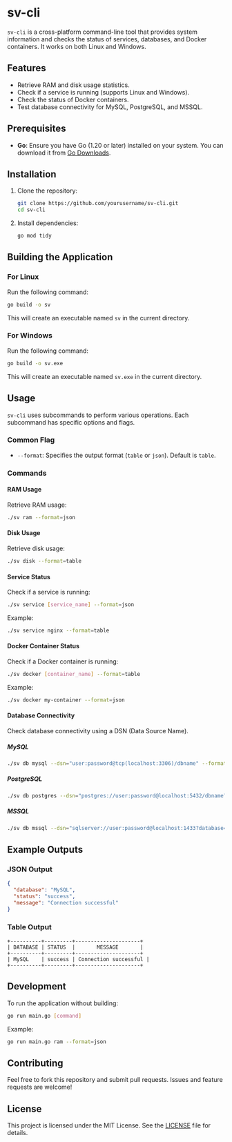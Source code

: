 # sv-cli

`sv-cli` is a cross-platform command-line tool that provides system information and checks the status of services, databases, and Docker containers. It works on both Linux and Windows.

## Features

- Retrieve RAM and disk usage statistics.
- Check if a service is running (supports Linux and Windows).
- Check the status of Docker containers.
- Test database connectivity for MySQL, PostgreSQL, and MSSQL.

## Prerequisites

- **Go**: Ensure you have Go (1.20 or later) installed on your system. You can download it from [Go Downloads](https://go.dev/dl/).

## Installation

1. Clone the repository:
   ```bash
   git clone https://github.com/yourusername/sv-cli.git
   cd sv-cli
   ```

2. Install dependencies:
   ```bash
   go mod tidy
   ```

## Building the Application

### For Linux

Run the following command:
```bash
go build -o sv
```

This will create an executable named `sv` in the current directory.

### For Windows

Run the following command:
```bash
go build -o sv.exe
```

This will create an executable named `sv.exe` in the current directory.

## Usage

`sv-cli` uses subcommands to perform various operations. Each subcommand has specific options and flags.

### Common Flag

- `--format`: Specifies the output format (`table` or `json`). Default is `table`.

### Commands

#### RAM Usage
Retrieve RAM usage:
```bash
./sv ram --format=json
```

#### Disk Usage
Retrieve disk usage:
```bash
./sv disk --format=table
```

#### Service Status
Check if a service is running:
```bash
./sv service [service_name] --format=json
```
Example:
```bash
./sv service nginx --format=table
```

#### Docker Container Status
Check if a Docker container is running:
```bash
./sv docker [container_name] --format=table
```
Example:
```bash
./sv docker my-container --format=json
```

#### Database Connectivity
Check database connectivity using a DSN (Data Source Name).

##### MySQL
```bash
./sv db mysql --dsn="user:password@tcp(localhost:3306)/dbname" --format=json
```

##### PostgreSQL
```bash
./sv db postgres --dsn="postgres://user:password@localhost:5432/dbname?sslmode=disable" --format=table
```

##### MSSQL
```bash
./sv db mssql --dsn="sqlserver://user:password@localhost:1433?database=dbname" --format=json
```

## Example Outputs

### JSON Output
```json
{
  "database": "MySQL",
  "status": "success",
  "message": "Connection successful"
}
```

### Table Output
```
+----------+---------+---------------------+
| DATABASE | STATUS  |       MESSAGE       |
+----------+---------+---------------------+
| MySQL    | success | Connection successful |
+----------+---------+---------------------+
```

## Development

To run the application without building:
```bash
go run main.go [command]
```

Example:
```bash
go run main.go ram --format=json
```

## Contributing

Feel free to fork this repository and submit pull requests. Issues and feature requests are welcome!

## License

This project is licensed under the MIT License. See the [LICENSE](LICENSE) file for details.
```